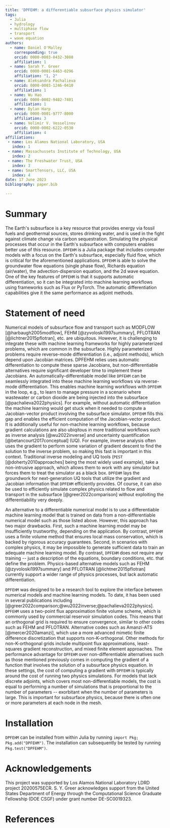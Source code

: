 ```yaml
---
title: 'DPFEHM: a differentiable subsurface physics simulator'
tags:
  - Julia
  - hydrology
  - multiphase flow
  - transport
  - wave equation
authors:
  - name: Daniel O'Malley
    corresponding: true
    orcid: 0000-0003-0432-3088
    affiliation: 1
  - name: Sarah Y. Greer
    orcid: 0000-0001-6463-0296
    affiliation: "1, 2"
  - name: Aleksandra Pachalieva
    orcid: 0000-0003-1246-0410
    affiliation: 1
  - name: Wu Hao
    orcid: 0000-0002-9402-7401
    affiliation: 1
  - name: Dylan Harp
    orcid: 0000-0001-9777-8000
    affiliation: 3
  - name: Velimir V. Vesselinov
    orcid: 0000-0002-6222-0530
    affiliation: 4
affiliations:
 - name: Los Alamos National Laboratory, USA
   index: 1
 - name: Massachussets Institute of Technology, USA
   index: 2
 - name: The Freshwater Trust, USA
   index: 3
 - name: SmartTensors, LLC, USA
   index: 4
date: 17 June 2023
bibliography: paper.bib

---
```


# Summary

The Earth's subsurface is a key resource that provides energy via fossil fuels and geothermal sources, stores drinking water, and is used in the fight against climate change via carbon sequestration.
Simulating the physical processes that occur in the Earth's subsurface with computers enables better use of this resource.
`DPFEHM` is a Julia package that includes computer models with a focus on the Earth's subsurface, especially fluid flow, which is critical for the aforementioned applications.
`DPFEHM` is able to solve the groundwater flow equations (single phase flow), Richards equation (air/water), the advection-dispersion equation, and the 2d wave equation.
One of the key features of `DPFEHM` is that it supports automatic differentiation, so it can be integrated into machine learning workflows using frameworks such as Flux or PyTorch.
The automatic differentiation capabilities give it the same performance as adjoint methods.


# Statement of need

Numerical models of subsurface flow and transport such as MODFLOW [@harbaugh2005modflow], FEHM [@zyvoloski1997summary], PFLOTRAN [@lichtner2015pflotran], etc. are ubiquitous.
However, it is challenging to integrate these with machine learning frameworks for highly parameterized problems, which are common in the subsurface.
Highly parameterized problems require reverse-mode differentiation (i.e., adjoint methods), which depend upon Jacobian matrices.
DPFEHM relies uses automatic differentiation to compute these sparse Jacobians, but non-differentiable alternatives require significant developer time to implement these Jacobians.
An automatically-differentiable model like `DPFEHM` can be seamlessly integrated into these machine learning workflows via reverse-mode differentiation.
This enables machine learning workflows with `DPFEHM` in the loop, e.g., to learn to manage pressure in a scenario where wastewater or carbon dioxide are being injected into the subsurface [@pachalieva2022physics].
For example, without automatic differentiation the machine learning would get stuck when it needed to compute a Jacobian-vector product involving the subsurface simulator.
`DPFEHM` fills this gap and enables the efficient computation of the Jacobian-vector product.
It is additionally useful for non-machine learning workflows, because gradient calculations are also ubiqitous in more traditional workflows such as inverse analysis [@wu2022inverse] and uncertainty quantification [@betancourt2017conceptual] (UQ).
For example, inverse analysis often uses the gradient to perform some variation of gradient descent to find the solution to the inverse problem, so making this fast is important in this context.
Traditional inverse modeling and UQ tools (`PEST` [@doherty2010approaches] being the most widely used example), take a non-intrusive approach, which allows them to work with any simulator but forces them to treat the simulator as a black box.
`DPFEHM` lays the groundwork for next-generation UQ tools that utilize the gradient and Jacobian information that `DPFEHM` efficiently provides.
Of course, it can also be used to efficiently simulate complex physics related to flow and transport in the subsurface [@greer2022comparison] without exploiting the differentiability very deeply.

An alternative to a differentiable numerical model is to use a differentiable machine learning model that is trained on data from a non-differentiable numerical model such as those listed above.
However, this approach has two major drawbacks.
First, such a machine learning model may be insufficiently trustworthy, depending on the application.
By contrast, `DPFEHM` uses a finite volume method that ensures local mass conservation, which is backed by rigorous accuracy guarantees.
Second, in scenarios with complex physics, it may be impossible to generate sufficient data to train an adequate machine learning model.
By contrast, `DPFEHM` does not require any training -- just a description of the equations, boundary conditions, etc. that define the problem.
Physics-based alternative models such as FEHM [@zyvoloski1997summary] and PFLOTRAN [@lichtner2015pflotran] currently support a wider range of physics processes, but lack automatic differentiation.

`DPFEHM` was designed to be a research tool to explore the interface between numerical models and machine learning models.
To date, it has been used in several publications including [@greer2022comparison;@wu2022inverse;@pachalieva2022physics].
`DPFEHM` uses a two-point flux approximation finite volume scheme, which is commonly used by commercial reservoir simulation codes.
This means that an orthogonal grid is required to ensure convergence, similar to other codes such as FEHM and PFLOTRAN.
Alternative codes such as Amanzi-ATS [@mercer2020amanzi], which use a more advanced mimetic finite difference discretization that supports non-K-orthogonal.
Other methods for non-K-orthogonal grids include multipoint flux approximations, least-squares gradient reconstruction, and mixed finite element approaches.
The performance advantage for `DPFEHM` over non-differentiable alternatives such as those mentioned previously comes in computing the gradient of a function that involves the solution of a subsurface physics equation.
In these settings, the cost of computing a gradient with `DPFEHM` is typically around the cost of running two physics simulations.
For models that lack discrete adjoints, which covers most non-differentiable models, the cost is equal to performing a number of simulations that is proportional to the number of parameters -- exorbitant when the number of parameters is large.
This is important for subsurface physics, because there is often one or more parameters at each node in the mesh.

# Installation

`DPFEHM` can be installed from within Julia by running `import Pkg; Pkg.add("DPFEHM")`.
The installation can subsequently be tested by running `Pkg.test("DPFEHM")`.

# Acknowledgements

This project was supported by Los Alamos National Laboratory LDRD project 20200575ECR.
S. Y. Greer acknowledges support from the United States Department of Energy through the Computational Science Graduate Fellowship (DOE CSGF) under grant number DE-SC0019323.

# References
